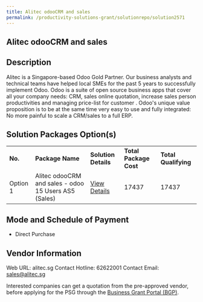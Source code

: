 ```yaml
---
title: Alitec odooCRM and sales
permalink: /productivity-solutions-grant/solutionrepo/solution2571
---
```


## Alitec odooCRM and sales

## Description

Alitec is a Singapore-based Odoo Gold Partner. Our business analysts and technical teams have helped local SMEs for the past 5 years to successfully implement Odoo. Odoo is a suite of open source business apps that cover all your company needs: CRM, sales online quotation, increase sales person productivities and managing price-list for customer . Odoo's unique value proposition is to be at the same time very easy to use and fully integrated: No more painful to scale a CRM/sales to a full ERP.

## Solution Packages Option(s)

<table>
<tr>
<td><b>No.</b></td>
<td><b>Package Name</b></td>
<td><b>Solution Details</b></td>
<td><b>Total Package Cost</b></td>
<td><b>Total Qualifying</b></td>
</tr>
<tr>
<td>Option 1</td>
<td>Alitec odooCRM and sales - odoo 15 Users AS5 (Sales)</td>
<td><a href='https://www.gobusiness.gov.sg/images/psg/Alitec_20200759_Desensitised_Annex_3_Part_5.pdf'>View Details</a></td>
<td>17437</td>
<td>17437</td>
</tr>
</table>

## Mode and Schedule of Payment

 - Direct Purchase

## Vendor Information

 Web URL: alitec.sg 
Contact Hotline: 62622001 
Contact Email: sales@alitec.sg 


Interested companies can get a quotation from the pre-approved vendor, before applying for the PSG through the <a href='https://www.businessgrants.gov.sg/'>Business Grant Portal (BGP)</a>.

<script src="/jquery/resize-tables.js"></script>
